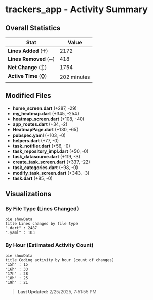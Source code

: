# trackers_app - Activity Summary 

## Overall Statistics

| Stat                   | Value                                                             |
| ---------------------- | ----------------------------------------------------------------- |
| **Lines Added** (➕)   | 2172                                          |
| **Lines Removed** (➖) | 418                                        |
| **Net Change** (↕)    | 1754                |
| **Active Time** (⌚)   | 202 minutes |


## Modified Files
- **home_screen.dart** (+287, -29)
- **my_heatmap.dart** (+345, -254)
- **heatmap_screen.dart** (+108, -40)
- **app_routes.dart** (+34, -2)
- **HeatmapPage.dart** (+130, -65)
- **pubspec.yaml** (+103, -0)
- **helpers.dart** (+77, -0)
- **task_notifier.dart** (+56, -0)
- **task_repository_impl.dart** (+50, -0)
- **task_datasource.dart** (+119, -3)
- **create_task_screen.dart** (+337, -22)
- **task_categories.dart** (+98, -0)
- **modify_task_screen.dart** (+343, -3)
- **task.dart** (+85, -0)

## Visualizations

### By File Type (Lines Changed)

```mermaid
pie showData
title Lines changed by file type
".dart" : 2487
".yaml" : 103
```

### By Hour (Estimated Activity Count)

```mermaid
pie showData
title Coding activity by hour (count of changes)
"15h" : 15
"16h" : 33
"17h" : 28
"18h" : 25
"19h" : 21
```


> **Last Updated:** 2/25/2025, 7:51:55 PM